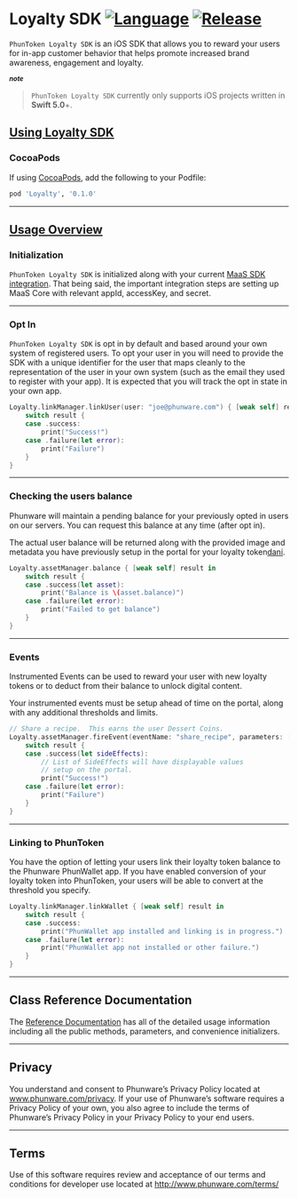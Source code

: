 Loyalty SDK [![Language](https://img.shields.io/badge/Swift-5.0-%234c20f0.svg)]() [![Release](https://img.shields.io/badge/Release-0.1.0-%234c20f0.svg)]()
=====

`PhunToken Loyalty SDK` is an iOS SDK that allows you to reward your users for in-app customer behavior that helps promote increased brand awareness, engagement and loyalty.

***<sub>note</sub>*** <br/>
> `PhunToken Loyalty SDK` currently only supports iOS projects written in **Swift 5.0**+.

## [Using Loyalty SDK](#installation)

### **CocoaPods**

If using [CocoaPods](https://cocoapods.org/), add the following to your Podfile:

```ruby
pod 'Loyalty', '0.1.0'
```

***
## [Usage Overview](#usage-overview)

### **Initialization**
`PhunToken Loyalty SDK` is initialized along with your current [MaaS SDK integration](https://github.com/phunware/maas-core-ios-sdk).  That being said, the important integration steps are setting up MaaS Core with relevant appId, accessKey, and secret.

***
### **Opt In**
`PhunToken Loyalty SDK` is opt in by default and based around your own system of registered users.  To opt your user in you will need to provide the SDK with a unique identifier for the user that maps cleanly to the representation of the user in your own system (such as the email they used to register with your app). It is expected that you will track the opt in state in your own app.


```swift
Loyalty.linkManager.linkUser(user: "joe@phunware.com") { [weak self] result in
    switch result {
    case .success:
        print("Success!")
    case .failure(let error):
        print("Failure")
    }
}
```

***
### **Checking the users balance**

Phunware will maintain a pending balance for your previously opted in users on our servers.  You can request this balance at any time (after opt in).

The actual user balance will be returned along with the provided image and metadata you have previously setup in the portal for your loyalty token[dani](url).

```swift
Loyalty.assetManager.balance { [weak self] result in
    switch result {
    case .success(let asset):
        print("Balance is \(asset.balance)")
    case .failure(let error):
        print("Failed to get balance")
    }
}
```

***
### **Events**
Instrumented Events can be used to reward your user with new loyalty tokens or to deduct from their balance to unlock digital content.

Your instrumented events must be setup ahead of time on the portal, along with any additional thresholds and limits.


```swift
// Share a recipe.  This earns the user Dessert Coins.
Loyalty.assetManager.fireEvent(eventName: "share_recipe", parameters: ["donut"]) { [weak self] result in
    switch result {
    case .success(let sideEffects):
        // List of SideEffects will have displayable values
        // setup on the portal.
        print("Success!")
    case .failure(let error):
        print("Failure")
    }
}
```

***
### **Linking to PhunToken**
You have the option of letting your users link their loyalty token balance to the Phunware PhunWallet app.  If you have enabled conversion of your loyalty token into PhunToken, your users will be able to convert at the threshold you specify.

```swift
Loyalty.linkManager.linkWallet { [weak self] result in
    switch result {
    case .success:
        print("PhunWallet app installed and linking is in progress.")
    case .failure(let error):
        print("PhunWallet app not installed or other failure.")
    }
}
```

***
<a id="class"></a>
## Class Reference Documentation
The [Reference Documentation](https://phunware.github.io/maas-loyalty-sdk-ios) has all of the detailed usage information including all the public methods, parameters, and convenience initializers.

***
<a id="privacy"></a>
## Privacy
You understand and consent to Phunware’s Privacy Policy located at www.phunware.com/privacy. If your use of Phunware’s software requires a Privacy Policy of your own, you also agree to include the terms of Phunware’s Privacy Policy in your Privacy Policy to your end users.
***
<a id="terms"></a>
## Terms
Use of this software requires review and acceptance of our terms and conditions for developer use located at http://www.phunware.com/terms/
